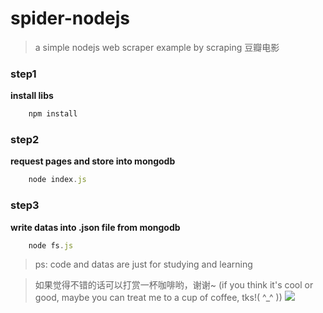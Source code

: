 # spider-nodejs
> a simple nodejs web scraper example by scraping 豆瓣电影

### step1 
__install libs__
``` js
    npm install
```
### step2 
__request pages and store into mongodb__
``` js
    node index.js
```
### step3 
__write datas into .json file from mongodb__
``` js
    node fs.js
```


> ps: code and datas are just for studying and learning

> 如果觉得不错的话可以打赏一杯咖啡哟，谢谢~
> (if you think it's cool or good, maybe you can treat me to a cup of coffee, tks!( ^_^ ))
> ![](http://lijingli.cn/img/8702ee5ac0c084df2e9aaf004dcb5959?w=200&h=300)